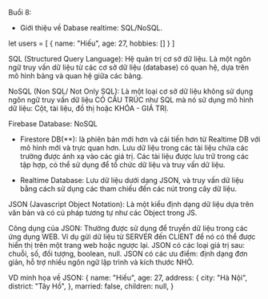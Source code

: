 Buổi 8: 
- Giới thiệu về Dabase realtime: SQL/NoSQL.

let users = [
    {
        name: "Hiếu",
        age: 27,
        hobbies: []
    }
]


SQL (Structured Query Language): Hệ quản trị cơ sở dữ liệu. Là một ngôn ngữ truy vấn dữ liệu từ các cơ sở dữ liệu (database) có quan hệ, dựa trên mô hình bảng và quan hệ giữa các bảng.

NoSQL (Non SQL/ Not Only SQL): Là một loại cơ sở dữ liệu không sử dụng ngôn ngữ truy vấn dữ liệu CÓ CẤU TRÚC như SQL mà nó sử dụng mô hình dữ liệu: Cột, tài liệu, đồ thị hoặc KHÓA - GIÁ TRỊ.


Firebase Database: NoSQL
- Firestore DB(**): là phiên bản mới hơn và cải tiến hơn từ Realtime DB với mô hình mới và trực quan hơn. Lưu dữ liệu trong các tài liệu chứa các trường được ánh xạ vào các giá trị. Các tài liệu được lưu trữ trong các tập hợp, có thể sử dụng để tổ chức dữ liệu và truy vấn dữ liệu.

- Realtime Database: Lưu dữ liệu dưới dạng JSON, và truy vấn dữ liệu bằng cách sử dụng các tham chiếu đến các nút trong cây dữ liệu.

JSON (Javascript Object Notation): Là một kiểu định dạng dữ liệu dựa trên văn bản và có cú pháp tương tự như các Object trong JS.

Công dụng của JSON: Thường được sử dụng để truyền dữ liệu trong các ứng dụng WEB. Ví dụ gửi dữ liệu từ SERVER đến CLIENT để nó có thể được hiển thị trên một trang web hoặc ngược lại. JSON có các loại giá trị sau: chuỗi, số, đối tượng, boolean, null. JSON có các ưu điểm: định dạng đơn giản, hỗ trợ nhiều ngôn ngữ lập trình và kích thước NHỎ.

VD minh họa về JSON:
{
    name: "Hiếu",
    age: 27,
    address: {
        city: "Hà Nội",
        district: "Tây Hồ",
    },
    married: false,
    children: null,
}
